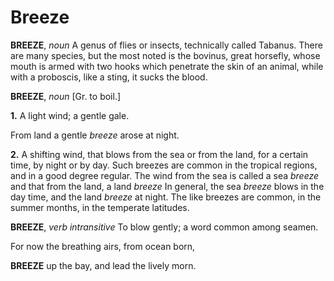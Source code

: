 # Breeze

**BREEZE**, _noun_ A genus of flies or insects, technically called Tabanus. There are many species, but the most noted is the bovinus, great horsefly, whose mouth is armed with two hooks which penetrate the skin of an animal, while with a proboscis, like a sting, it sucks the blood.

**BREEZE**, _noun_ \[Gr. to boil.\]

**1.** A light wind; a gentle gale.

From land a gentle _breeze_ arose at night.

**2.** A shifting wind, that blows from the sea or from the land, for a certain time, by night or by day. Such breezes are common in the tropical regions, and in a good degree regular. The wind from the sea is called a sea _breeze_ and that from the land, a land _breeze_ In general, the sea _breeze_ blows in the day time, and the land _breeze_ at night. The like breezes are common, in the summer months, in the temperate latitudes.

**BREEZE**, _verb intransitive_ To blow gently; a word common among seamen.

For now the breathing airs, from ocean born,

**BREEZE** up the bay, and lead the lively morn.
